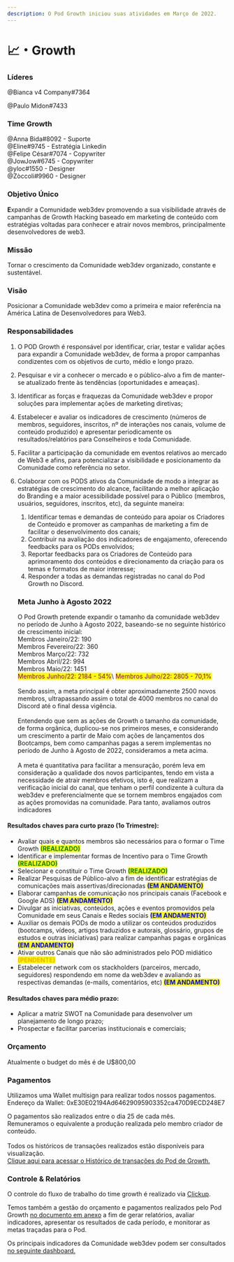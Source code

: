 ```yaml
---
description: O Pod Growth iniciou suas atividades em Março de 2022.
---
```


# 📈・Growth

### Líderes

@Bianca v4 Company#7364

@Paulo Midon#7433

### **Time Growth**

@Anna Bida#8092 - Suporte\
@Eline#9745 - Estratégia Linkedin\
@Felipe César#7074 - Copywriter\
@JowJow#6745 - Copywriter\
@yloc#1550 - Designer\
@Zòccoli#9960 - Designer

### **Objetivo Único**

**E**xpandir a Comunidade web3dev promovendo a sua visibilidade através de campanhas de Growth Hacking baseado em marketing de conteúdo com estratégias voltadas para conhecer e atrair novos membros, principalmente desenvolvedores de web3.

### **Missão**

Tornar o crescimento da Comunidade web3dev organizado, constante e sustentável.

### **Visão**

Posicionar a Comunidade web3dev como a primeira e maior referência na América Latina de Desenvolvedores para Web3.

### **Responsabilidades**

1. O POD Growth é responsável por identificar, criar, testar e validar ações para expandir a Comunidade web3dev, de forma a propor campanhas condizentes com os objetivos de curto, médio e longo prazo.
2. Pesquisar e vir a conhecer o mercado e o público-alvo a fim de manter-se atualizado frente às tendências (oportunidades e ameaças).
3. Identificar as forças e fraquezas da Comunidade web3dev e propor soluções para implementar ações de marketing diretivas;
4. Estabelecer e avaliar os indicadores de crescimento (números de membros, seguidores, inscritos, nº de interações nos canais, volume de conteúdo produzido) e apresentar periodicamente os resultados/relatórios para Conselheiros e toda Comunidade.
5. Facilitar a participação da comunidade em eventos relativos ao mercado de Web3 e afins, para potencializar a visibilidade e posicionamento da Comunidade como referência no setor.
6.  Colaborar com os PODS ativos da Comunidade de modo a integrar as estratégias de crescimento do alcance, facilitando a melhor aplicação do Branding e a maior acessibilidade possível para o Público (membros, usuários, seguidores, inscritos, etc), da seguinte maneira:

    1. Identificar temas e demandas de conteúdo para apoiar os Criadores de Conteúdo e promover as campanhas de marketing a fim de facilitar o desenvolvimento dos canais;
    2. Contribuir na avaliação dos indicadores de engajamento, oferecendo feedbacks para os PODs envolvidos;
    3. Reportar feedbacks para os Criadores de Conteúdo para aprimoramento dos conteúdos e direcionamento da criação para os temas e formatos de maior interesse;
    4. Responder a todas as demandas registradas no canal do Pod Growth no Discord.



    ### Meta Junho à Agosto 2022

    O Pod Growth pretende expandir o tamanho da comunidade web3dev no período de Junho à Agosto 2022, baseando-se no seguinte histórico de crescimento inicial:\
    Membros Janeiro/22: 190\
    Membros Fevereiro/22: 360 \
    Membros Março/22: 732 \
    Membros Abril/22: 994\
    Membros Maio/22: 1451\
    <mark style="color:purple;">Membros Junho/22: 2184 - 54%</mark>\ <mark style="color:purple;">Membros Julho/22: 2805 - 70,1%</mark>\
    \
    Sendo assim, a meta principal é obter aproximadamente 2500 novos membros, ultrapassando assim o total de 4000 membros no canal do Discord até o final dessa vigência.\
    \
    Entendendo que sem as ações de Growth o tamanho da comunidade, de forma orgânica, duplicou-se nos primeiros meses, e considerando um crescimento a partir de Maio com ações de lançamentos dos Bootcamps, bem como campanhas pagas a serem implementas no período de Junho à Agosto de 2022, consideramos a meta acima.\
    \
    A meta é quantitativa para facilitar a mensuração, porém leva em consideração a qualidade dos novos participantes, tendo em vista a necessidade de atrair membros efetivos, isto é, que realizam a verificação inicial do canal, que tenham o perfil condizente à cultura da web3dev e preferencialmente que se tornem membros engajados com as ações promovidas na comunidade. Para tanto, avaliamos outros indicadores

#### Resultados chaves para curto prazo (1o Trimestre):

* Avaliar quais e quantos membros são necessários para o formar o Time Growth <mark style="color:green;">**(REALIZADO)**</mark>
* Identificar e implementar formas de Incentivo para o Time Growth <mark style="color:green;">**(REALIZADO)**</mark>
* Selecionar e constituir o Time Growth <mark style="color:green;">**(REALIZADO)**</mark>
* Realizar Pesquisas de Público-alvo a fim de identificar estratégias de comunicações mais assertivas/direcionadas <mark style="color:blue;">**(EM ANDAMENTO)**</mark>
* Elaborar campanhas de comunicação nos principais canais (Facebook e Google ADS) <mark style="color:blue;">**(EM ANDAMENTO)**</mark>
* Divulgar as iniciativas, conteúdos, ações e eventos promovidos pela Comunidade em seus Canais e Redes sociais <mark style="color:blue;">**(EM ANDAMENTO)**</mark>
* Auxiliar os demais PODs de modo a utilizar os conteúdos produzidos (bootcamps, vídeos, artigos traduzidos e autorais, glossário, grupos de estudos e outras iniciativas) para realizar campanhas pagas e orgânicas <mark style="color:blue;">**(EM ANDAMENTO)**</mark>
* Ativar outros Canais que não são administrados pelo POD midiático <mark style="color:orange;">**(PENDENTE)**</mark>
* Estabelecer network com os stackholders (parceiros, mercado, seguidores) respondendo em nome da web3dev e avaliando as respectivas demandas (e-mails, comentários, etc) <mark style="color:blue;">**(EM ANDAMENTO)**</mark>

#### Resultados chaves para médio prazo:

* Aplicar a matriz SWOT na Comunidade para desenvolver um planejamento de longo prazo;
* Prospectar e facilitar parcerias institucionais e comerciais;

### Orçamento

Atualmente o budget do mês é de U$800,00

### Pagamentos

Utilizamos uma Wallet multisign para realizar todos nossos pagamentos.\
Endereço da Wallet: 0xE30E02194Ad64629095903352ca470D9ECD248E7

O pagamentos são realizados entre o dia 25 de cada mês.\
Remuneramos o equivalente a produção realizada pelo membro criador de conteúdo.\
\
Todos os históricos de transações realizados estão disponíveis para visualização.\
[Clique aqui para acessar o Histórico de transações do Pod de Growth.](https://gnosis-safe.io/app/matic:0xE30E02194Ad64629095903352ca470D9ECD248E7/transactions/history)

### Controle & Relatórios

O controle do fluxo de trabalho do time growth é realizado via [Clickup](https://app.clickup.com/31088761/v/s/55049538).

Temos também a gestão do orçamento e pagamentos realizados pelo Pod Growth [no documento em anexo](https://docs.google.com/spreadsheets/d/1QKa3YZFNBpKFnv5aYzUmyxengvblWS14/edit#gid=2132992456) a fim de gerar relatórios, avaliar indicadores, apresentar os resultados de cada período, e monitorar as metas traçadas para o Pod.

Os principais indicadores da Comunidade web3dev podem ser consultados [no seguinte dashboard.](http://metabase-web3dev.herokuapp.com/public/dashboard/146e3129-f93f-4441-85f0-ed23bb224598)

